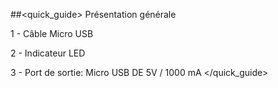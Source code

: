 ##<quick_guide> Présentation générale

1 - Câble Micro USB

2 - Indicateur LED

3 - Port de sortie: Micro USB DE 5V / 1000 mA
</quick_guide>

